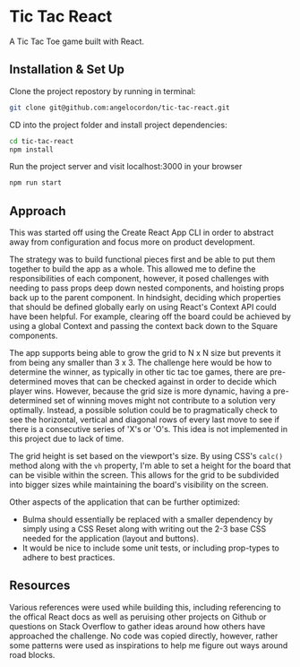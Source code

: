 # Tic Tac React
A Tic Tac Toe game built with React. 

## Installation & Set Up
Clone the project repostory by running in terminal:
```bash
git clone git@github.com:angelocordon/tic-tac-react.git
```

CD into the project folder and install project dependencies:
```bash
cd tic-tac-react
npm install
```

Run the project server and visit localhost:3000 in your browser
```bash
npm run start
```

## Approach
This was started off using the Create React App CLI in order to abstract away from configuration and focus more on product development.

The strategy was to build functional pieces first and be able to put them together to build the app as a whole. This allowed me to define the responsibilities of each component, however, it posed challenges with needing to pass props deep down nested components, and hoisting props back up to the parent component. In hindsight, deciding which properties that should be defined globally early on using React's Context API could have been helpful. For example, clearing off the board could be achieved by using a global Context and passing the context back down to the Square components.

The app supports being able to grow the grid to N x N size but prevents it from being any smaller than 3 x 3. The challenge here would be how to determine the winner, as typically in other tic tac toe games, there are pre-determined moves that can be checked against in order to decide which player wins. However, because the grid size is more dynamic, having a pre-determined set of winning moves might not contribute to a solution very optimally. Instead, a possible solution could be to pragmatically check to see the horizontal, vertical and diagonal rows of every last move to see if there is a consecutive series of 'X's or 'O's. This idea is not implemented in this project due to lack of time.

The grid height is set based on the viewport's size. By using CSS's `calc()` method along with the `vh` property, I'm able to set a height for the board that can be visible within the screen. This allows for the grid to be subdivided into bigger sizes while maintaining the board's visibility on the screen. 

Other aspects of the application that can be further optimized:
+ Bulma should essentially be replaced with a smaller dependency by simply using a CSS Reset along with writing out the 2-3 base CSS needed for the application (layout and buttons).
+ It would be nice to include some unit tests, or including prop-types to adhere to best practices.

## Resources
Various references were used while building this, including referencing to the offical React docs as well as peruising other projects on Github or questions on Stack Overflow to gather ideas around how others have approached the challenge. No code was copied directly, however, rather some patterns were used as inspirations to help me figure out ways around road blocks.
